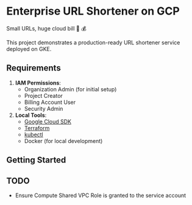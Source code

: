 # Enterprise URL Shortener on GCP

Small URLs, huge cloud bill :rocket: :moneybag:

This project demonstrates a production-ready URL shortener service deployed on GKE.

## Requirements

1. **IAM Permissions**:
   - Organization Admin (for initial setup)
   - Project Creator
   - Billing Account User
   - Security Admin
2. **Local Tools**:
   - [Google Cloud SDK](https://cloud.google.com/sdk/docs/install)
   - [Terraform](https://developer.hashicorp.com/terraform/downloads)
   - [kubectl](https://kubernetes.io/docs/tasks/tools/)
   - Docker (for local development)

## Getting Started

## TODO

* Ensure Compute Shared VPC Role is granted to the service account
